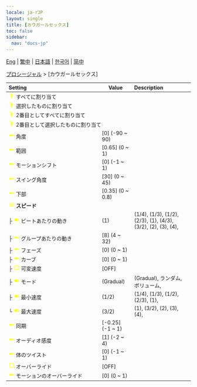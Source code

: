 ```yaml
---
locale: ja-rJP
layout: single
title: [カウガールセックス]
toc: false
sidebar:
  nav: "docs-jp"
---
```

[Eng](/dancexr/menu/2025.4/motion/cowgirl_sex) | [繁中](/tw/dancexr/menu/2025.4/motion/cowgirl_sex) | [日本語](/jp/dancexr/menu/2025.4/motion/cowgirl_sex) | [한국어](/kr/dancexr/menu/2025.4/motion/cowgirl_sex) | [简中](/zh/dancexr/menu/2025.4/motion/cowgirl_sex)

[プロシージャル](../menu#プロシージャル) > [カウガールセックス]



| Setting | Value | Description |
| :--- | --- | :--- |
|<nobr>![motion icon](/images/icon/ic_motion.png) すべてに割り当て</nobr>|| 
|<nobr>![motion icon](/images/icon/ic_motion.png) 選択したものに割り当て</nobr>|| 
|<nobr>![motion icon](/images/icon/ic_motion.png) 2番目としてすべてに割り当て</nobr>|| 
|<nobr>![motion icon](/images/icon/ic_motion.png) 2番目として選択したものに割り当て</nobr>|| 
|<nobr>![slider icon](/images/icon/ic_slider.png) 角度</nobr>| [0] (-90 ~ 90) | 
|<nobr>![slider icon](/images/icon/ic_slider.png) 範囲</nobr>| [0.65] (0 ~ 1) | 
|<nobr>![slider icon](/images/icon/ic_slider.png) モーションシフト</nobr>| [0] (-1 ~ 1) | 
|<nobr>![slider icon](/images/icon/ic_slider.png) スイング角度</nobr>| [30] (0 ~ 45) | 
|<nobr>![slider icon](/images/icon/ic_slider.png) 下部</nobr>| [0.35] (0 ~ 0.8) | 
|<nobr>![tune icon](/images/icon/ic_tune.png) <b>スピード</b></nobr>| | 
|<nobr>├&nbsp;![toggle_on icon](/images/icon/ic_toggle_on.png) ビートあたりの動き</nobr>| (1) | (1/4), (1/3), (1/2), (2/3), (1), (4/3), (3/2), (2), (3), (4), 
|<nobr>├&nbsp;![slider icon](/images/icon/ic_slider.png) グループあたりの動き</nobr>| [8] (4 ~ 32) | 
|<nobr>├&nbsp;![slider icon](/images/icon/ic_slider.png) フェーズ</nobr>| [0] (0 ~ 1) | 
|<nobr>├&nbsp;![slider icon](/images/icon/ic_slider.png) カーブ</nobr>| [0] (0 ~ 1) | 
|<nobr>├&nbsp;![check_off icon](/images/icon/ic_check_off.png) 可変速度</nobr>| [OFF] | 
|<nobr>├&nbsp;![toggle_on icon](/images/icon/ic_toggle_on.png) モード</nobr>| (Gradual) | (Gradual), ランダム, ボリューム, 
|<nobr>├&nbsp;![toggle_on icon](/images/icon/ic_toggle_on.png) 最小速度</nobr>| (1/2) | (1/4), (1/3), (1/2), (2/3), (1), 
|<nobr>└&nbsp;![toggle_on icon](/images/icon/ic_toggle_on.png) 最大速度</nobr>| (3/2) | (1), (3/2), (2), (3), (4), 
|<nobr>![slider icon](/images/icon/ic_slider.png) 同期</nobr>| [-0.25] (-1 ~ 1) | 
|<nobr>![slider icon](/images/icon/ic_slider.png) オーディオ感度</nobr>| [1] (-2 ~ 4) | 
|<nobr>![slider icon](/images/icon/ic_slider.png) 体のツイスト</nobr>| [0] (-1 ~ 1) | 
|<nobr>![check_off icon](/images/icon/ic_check_off.png) オーバーライド</nobr>| [OFF] | 
|<nobr>![slider icon](/images/icon/ic_slider.png) モーションのオーバーライド</nobr>| [0] (0 ~ 1) | 
